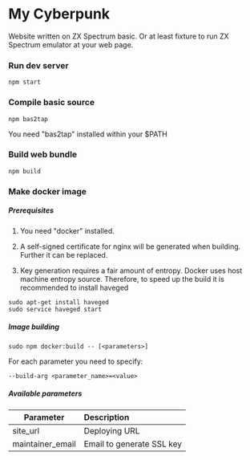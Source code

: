 # My Cyberpunk

Website written on ZX Spectrum basic. Or at least fixture to run ZX Spectrum emulator 
at your web page.

### Run dev server
```
npm start
```

### Compile basic source
```
npm bas2tap
```
You need "bas2tap" installed within your $PATH

### Build web bundle
```
npm build
```

### Make docker image

##### Prerequisites

1. You need "docker" installed.
2. A self-signed certificate for nginx will be generated when building. Further
it can be replaced. 

3. Key generation requires a fair amount of entropy. Docker uses host machine
entropy source. Therefore, to speed up the build it is recommended to install
haveged
```
sudo apt-get install haveged
sudo service haveged start 
```

##### Image building

```
sudo npm docker:build -- [<parameters>]
```

For each parameter you need to specify:

```
--build-arg <parameter_name>=<value>
```

##### Available parameters

| Parameter              | Description                |
| ---------------------- |:---------------------------|
| site_url               | Deploying URL              |
| maintainer_email       | Email to generate SSL key  |
